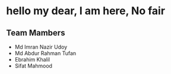 # hello my dear, I am here, No fair

## Team Mambers

- Md Imran Nazir Udoy
- Md Abdur Rahman Tufan
- Ebrahim Khalil
- Sifat Mahmood
